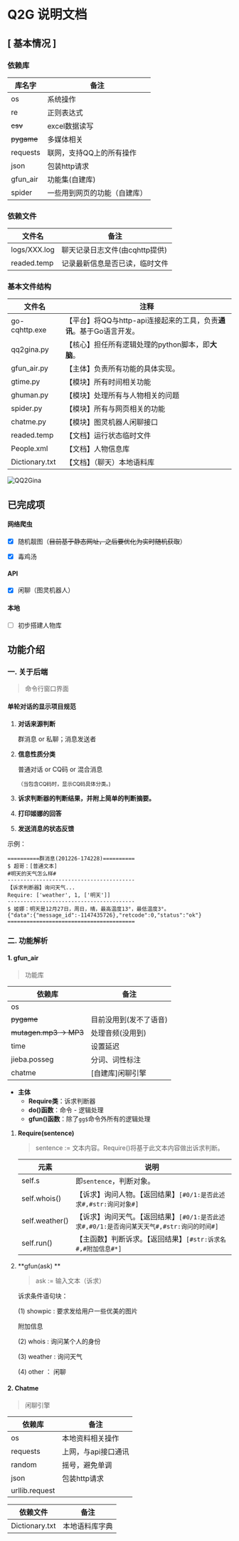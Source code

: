 # Q2G 说明文档

## [ 基本情况 ]

### 依赖库

| 库名字     | 备注                         |
| ---------- | ---------------------------- |
| os         | 系统操作                     |
| re         | 正则表达式                   |
| ~~csv~~    | excel数据读写                |
| ~~pygame~~ | 多媒体相关                   |
| requests   | 联网，支持QQ上的所有操作     |
| json       | 包装http请求                 |
| gfun_air   | 功能集(自建库)               |
| spider     | 一些用到网页的功能（自建库） |

### 依赖文件

| 文件名       | 备注                           |
| ------------ | ------------------------------ |
| logs/XXX.log | 聊天记录日志文件(由cqhttp提供) |
| readed.temp  | 记录最新信息是否已读，临时文件 |

### 基本文件结构

| 文件名         | 注释                                                         |
| -------------- | ------------------------------------------------------------ |
| go-cqhttp.exe  | 【平台】将QQ与http-api连接起来的工具，负责**通讯**。基于Go语言开发。 |
| qq2gina.py     | 【核心】担任所有逻辑处理的python脚本，即**大脑**。           |
| gfun_air.py    | 【主体】负责所有功能的具体实现。                             |
| gtime.py       | 【模块】所有时间相关功能                                     |
| ghuman.py      | 【模块】处理所有与人物相关的问题                             |
| spider.py      | 【模块】所有与网页相关的功能                                 |
| chatme.py      | 【模块】图灵机器人闲聊接口                                   |
| readed.temp    | 【文档】运行状态临时文件                                     |
| People.xml     | 【文档】人物信息库                                           |
| Dictionary.txt | 【文档】（聊天）本地语料库                                   |

![QQ2Gina](QQ2Gina.png)



### 

## 已完成项

#### 网络爬虫

- [x] 随机靓图（~~目前基于静态网址，之后要优化为实时随机获取~~）

- [x] 毒鸡汤

#### API

- [x] 闲聊（图灵机器人）

#### 本地

- [ ] 初步搭建人物库

## 功能介绍

### 一. 关于后端

> 命令行窗口界面

#### 单轮对话的显示项目规范

1. **对话来源判断**

   群消息 or 私聊；消息发送者

2. **信息性质分类**

   普通对话 or CQ码 or 混合消息

   <sup>（当包含CQ码时，显示CQ码具体分类。)</sup>

3. **诉求判断器的判断结果，并附上简单的判断摘要。**
4. **打印姬娜的回答**
5. **发送消息的状态反馈**

示例：

```
==========群消息(201226-174228)==========
$ 超哥：[普通文本]
#明天的天气怎么样#
----------------------------------------
【诉求判断器】询问天气...
Require: ['weather', 1, ['明天']]
----------------------------------------
$ 姬娜：明天是12月27日，周日，晴，最高温度13°，最低温度3°。
{"data":{"message_id":-1147435726},"retcode":0,"status":"ok"}
========================================
```



### 二. 功能解析

#### 1. gfun_air

> 功能库

| 依赖库                            | 备注                   |
| --------------------------------- | ---------------------- |
| os                                |                        |
| ~~pygame~~                        | 目前没用到(发不了语音) |
| ~~mutagen.mp3 $\rightarrow$ MP3~~ | 处理音频(没用到)       |
| time                              | 设置延迟               |
| jieba.posseg                      | 分词、词性标注         |
| chatme                            | [自建库]闲聊引擎       |

* **主体**
  * **Require类**：诉求判断器
  * **do()函数**：命令 - 逻辑处理
  * **gfun()函数**：除了`gg$`命令外所有的逻辑处理

1. **Require(sentence)**

   > sentence := 文本内容。Require()将基于此文本内容做出诉求判断。

   | 元素           | 说明                                                         |
   | -------------- | ------------------------------------------------------------ |
   | self.s         | 即`sentence`，判断对象。                                     |
   | self.whois()   | 【诉求】询问人物。【返回结果】`[#0/1:是否此述求#,#str:询问对象#]` |
   | self.weather() | 【诉求】询问天气。【返回结果】`[#0/1:是否此述求#,#0/1:是否询问某天天气#,#str:询问的时间#]` |
   | self.run()     | 【主函数】判断诉求。【返回结果】`[#str:诉求名#,#附加信息#*]` |

2. **gfun(ask) **

   > ask := 输入文本（诉求）

   诉求条件语句块：

   (1) showpic : 要求发给用户一些优美的图片

   附加信息

   (2) whois : 询问某个人的身份

   (3) weather : 询问天气

   (4) other ： 闲聊

   

#### 2. Chatme

> 闲聊引擎

| 依赖库         | 备注                |
| -------------- | ------------------- |
| os             | 本地资料相关操作    |
| requests       | 上网，与api接口通讯 |
| random         | 摇号，避免单调      |
| json           | 包装http请求        |
| urllib.request |                     |

| 依赖文件       | 备注           |
| -------------- | -------------- |
| Dictionary.txt | 本地语料库字典 |
